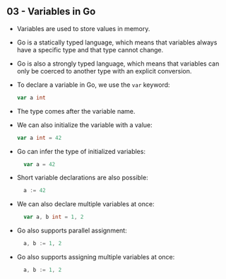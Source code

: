 ## 03 - Variables in Go

- Variables are used to store values in memory.

- Go is a statically typed language, which means that variables always have a specific type and that type cannot change.

- Go is also a strongly typed language, which means that variables can only be coerced to another type with an explicit conversion.

- To declare a variable in Go, we use the `var` keyword:

  ```go
  var a int
  ```

- The type comes after the variable name.

- We can also initialize the variable with a value:

  ```go
  var a int = 42
  ```

- Go can infer the type of initialized variables:

  ```go
    var a = 42
  ```

- Short variable declarations are also possible:

  ```go
    a := 42
  ```

- We can also declare multiple variables at once:

  ```go
    var a, b int = 1, 2
  ```

- Go also supports parallel assignment:

  ```go
    a, b := 1, 2
  ```

- Go also supports assigning multiple variables at once:

  ```go
    a, b := 1, 2
  ```
